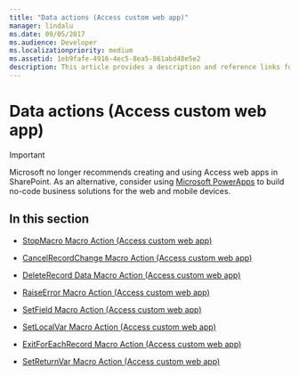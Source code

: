 ```yaml
---
title: "Data actions (Access custom web app)"
manager: lindalu
ms.date: 09/05/2017
ms.audience: Developer
ms.localizationpriority: medium
ms.assetid: 1eb9fafe-4916-4ec5-8ea5-861abd48e5e2
description: This article provides a description and reference links for data actions (access custom web app).
---
```


# Data actions (Access custom web app)

> [!IMPORTANT]
> Microsoft no longer recommends creating and using Access web apps in SharePoint. As an alternative, consider using [Microsoft PowerApps](https://powerapps.microsoft.com/) to build no-code business solutions for the web and mobile devices. 
  
## In this section

- [StopMacro Macro Action (Access custom web app)](stopmacro-macro-action-access-custom-web-app.md)

- [CancelRecordChange Macro Action (Access custom web app)](cancelrecordchange-macro-action-access-custom-web-app.md)

- [DeleteRecord Data Macro Action (Access custom web app)](deleterecord-data-macro-action-access-custom-web-app.md)

- [RaiseError Macro Action (Access custom web app)](raiseerror-macro-action-access-custom-web-app.md)

- [SetField Macro Action (Access custom web app)](setfield-macro-action-access-custom-web-app.md)

- [SetLocalVar Macro Action (Access custom web app)](setlocalvar-macro-action-access-custom-web-app.md)

- [ExitForEachRecord Macro Action (Access custom web app)](exitforeachrecord-macro-action-access-custom-web-app.md)

- [SetReturnVar Macro Action (Access custom web app)](setreturnvar-macro-action-access-custom-web-app.md)
